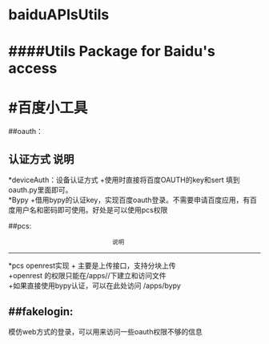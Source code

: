 # baiduAPIsUtils
####Utils Package for Baidu's access
===============
#百度小工具
==========
##oauth：

认证方式                                  说明
-------------
*deviceAuth：设备认证方式    +使用时直接将百度OAUTH的key和sert 填到oauth.py里面即可。<br>
*Bypy                        +借用bypy的认证key，实现百度oauth登录。不需要申请百度应用，有百度用户名和密码即可使用。好处是可以使用pcs权限<br>


##pcs:


                                 说明
-------------
*pcs openrest实现            +    主要是上传接口，支持分块上传<br>
                             +openrest 的权限只能在/apps/<your application>/下建立和访问文件<br>
                             +如果直接使用bypy认证，可以在此处访问 /apps/bypy<br>


##fakelogin:
-------------
模仿web方式的登录，可以用来访问一些oauth权限不够的信息<br>


